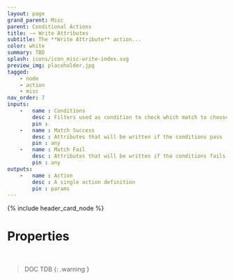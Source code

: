 ```yaml
---
layout: page
grand_parent: Misc
parent: Conditional Actions
title: 🝐 Write Attributes
subtitle: The **Write Attribute** action...
color: white
summary: TBD
splash: icons/icon_misc-write-index.svg
preview_img: placeholder.jpg
tagged: 
    - node
    - action
    - misc
nav_order: 7
inputs:
    -   name : Conditions
        desc : Filters used as condition to check which match to choose from
        pin : 
    -   name : Match Success
        desc : Attributes that will be written if the conditions pass
        pin : any
    -   name : Match Fail
        desc : Attributes that will be written if the conditions fails
        pin : any
outputs:
    -   name : Action
        desc : A single action definition
        pin : params
---
```


{% include header_card_node %}

# Properties
<br>

> DOC TDB
{: .warning }